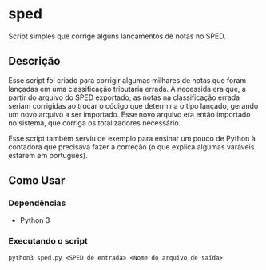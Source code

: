 # sped
Script simples que corrige alguns lançamentos de notas no SPED.

## Descrição

Esse script foi criado para corrigir algumas milhares de notas que foram
lançadas em uma classificação tributária errada.
A necessida era que, a partir do arquivo do SPED exportado, as notas na
classificação errada seriam corrigidas ao trocar o código que determina
o tipo lançado, gerando um novo arquivo a ser importado. Esse novo arquivo
era então importado no sistema, que corriga os totalizadores necessário.

Esse script também serviu de exemplo para ensinar um pouco de Python à
contadora que precisava fazer a correção (o que explica algumas varáveis
estarem em português).

## Como Usar

### Dependências

* Python 3

### Executando o script

```
python3 sped.py <SPED de entrada> <Nome do arquivo de saída>
```

